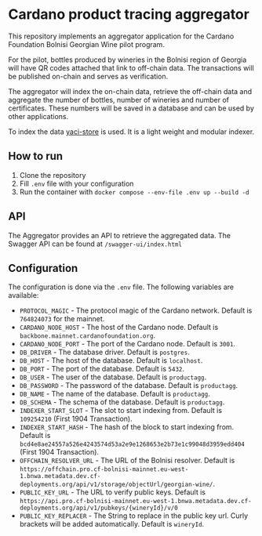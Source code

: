# Cardano product tracing aggregator
This repository implements an aggregator application for the Cardano Foundation Bolnisi Georgian Wine pilot program.

For the pilot, bottles produced by wineries in the Bolnisi region of Georgia will have QR codes attached that link to off-chain data.
The transactions will be published on-chain and serves as verification.

The aggregator will index the on-chain data, retrieve the off-chain data and aggregate the number of bottles, number of wineries and number of certificates. 
These numbers will be saved in a database and can be used by other applications. 

To index the data [yaci-store](https://github.com/bloxbean/yaci-store) is used. It is a light weight and modular indexer.

## How to run
1. Clone the repository
2. Fill `.env` file with your configuration
3. Run the container with `docker compose --env-file .env up --build -d`

## API
The Aggregator provides an API to retrieve the aggregated data.
The Swagger API can be found at `/swagger-ui/index.html`

## Configuration
The configuration is done via the `.env` file. The following variables are available:
* `PROTOCOL_MAGIC` - The protocol magic of the Cardano network. Default is `764824073` for the mainnet.
* `CARDANO_NODE_HOST` - The host of the Cardano node. Default is `backbone.mainnet.cardanofoundation.org`.
* `CARDANO_NODE_PORT` - The port of the Cardano node. Default is `3001`.
* `DB_DRIVER` - The database driver. Default is `postgres`.
* `DB_HOST` - The host of the database. Default is `localhost`.
* `DB_PORT` - The port of the database. Default is `5432`.
* `DB_USER` - The user of the database. Default is `productagg`.
* `DB_PASSWORD` - The password of the database. Default is `productagg`.
* `DB_NAME` - The name of the database. Default is `productagg`.
* `DB_SCHEMA` - The schema of the database. Default is `productagg`.
* `INDEXER_START_SLOT` - The slot to start indexing from. Default is `109254210` (First 1904 Transaction).
* `INDEXER_START_HASH` - The hash of the block to start indexing from. Default is `bcd4e8ae24557a526e4243574d53a2e9e1268653e2b73e1c99048d3959edd404` (First 1904 Transaction).
* `OFFCHAIN_RESOLVER_URL` - The URL of the Bolnisi resolver. Default is `https://offchain.pro.cf-bolnisi-mainnet.eu-west-1.bnwa.metadata.dev.cf-deployments.org/api/v1/storage/objectUrl/georgian-wine/`.
* `PUBLIC_KEY_URL` - The URL to verify public keys. Default is `https://api.pro.cf-bolnisi-mainnet.eu-west-1.bnwa.metadata.dev.cf-deployments.org/api/v1/pubkeys/{wineryId}/v/0`
* `PUBLIC_KEY_REPLACER` - The String to replace in the public key url. Curly brackets will be added automatically. Default is `wineryId`.